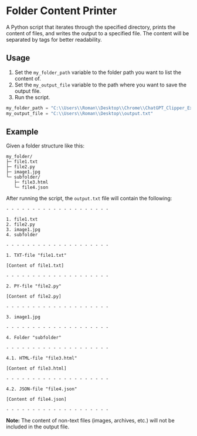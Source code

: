 # Folder Content Printer

A Python script that iterates through the specified directory, prints the content of files, and writes the output to a specified file. The content will be separated by tags for better readability.

## Usage

1. Set the `my_folder_path` variable to the folder path you want to list the content of.
2. Set the `my_output_file` variable to the path where you want to save the output file.
3. Run the script.

```python
my_folder_path = "C:\\Users\\Roman\\Desktop\\Chrome\\ChatGPT_Clipper_Extension"
my_output_file = "C:\\Users\\Roman\\Desktop\\output.txt"
```

## Example

Given a folder structure like this:

```
my_folder/
├─ file1.txt
├─ file2.py
├─ image1.jpg
└─ subfolder/
   ├─ file3.html
   └─ file4.json
```

After running the script, the `output.txt` file will contain the following:

```
- - - - - - - - - - - - - - - - - - - -

1. file1.txt
2. file2.py
3. image1.jpg
4. subfolder

- - - - - - - - - - - - - - - - - - - -

1. TXT-file "file1.txt"

[Content of file1.txt]

- - - - - - - - - - - - - - - - - - - -

2. PY-file "file2.py"

[Content of file2.py]

- - - - - - - - - - - - - - - - - - - -

3. image1.jpg

- - - - - - - - - - - - - - - - - - - -

4. Folder "subfolder"

- - - - - - - - - - - - - - - - - - - -

4.1. HTML-file "file3.html"

[Content of file3.html]

- - - - - - - - - - - - - - - - - - - -

4.2. JSON-file "file4.json"

[Content of file4.json]

- - - - - - - - - - - - - - - - - - - -
```

**Note:** The content of non-text files (images, archives, etc.) will not be included in the output file.
